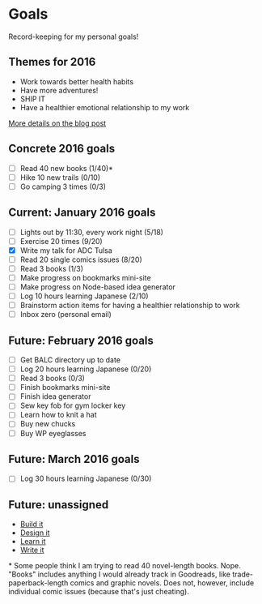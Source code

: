 # Goals
Record-keeping for my personal goals!

## Themes for 2016

* Work towards better health habits
* Have more adventures!
* SHIP IT
* Have a healthier emotional relationship to my work

[More details on the blog post](http://melanie-richards.com/blog/my-2015-in-review)

## Concrete 2016 goals

* [ ] Read 40 new books (1/40)*
* [ ] Hike 10 new trails (0/10)
* [ ] Go camping 3 times (0/3)

## Current: January 2016 goals

* [ ] Lights out by 11:30, every work night (5/18)
* [ ] Exercise 20 times (9/20)
* [x] Write my talk for ADC Tulsa
* [ ] Read 20 single comics issues (8/20)
* [ ] Read 3 books (1/3)
* [ ] Make progress on bookmarks mini-site
* [ ] Make progress on Node-based idea generator
* [ ] Log 10 hours learning Japanese (2/10)
* [ ] Brainstorm action items for having a healthier relationship to work
* [ ] Inbox zero (personal email)

## Future: February 2016 goals

* [ ] Get BALC directory up to date
* [ ] Log 20 hours learning Japanese (0/20)
* [ ] Read 3 books (0/3)
* [ ] Finish bookmarks mini-site
* [ ] Finish idea generator
* [ ] Sew key fob for gym locker key
* [ ] Learn how to knit a hat
* [ ] Buy new chucks
* [ ] Buy WP eyeglasses

## Future: March 2016 goals

* [ ] Log 30 hours learning Japanese (0/30)

## Future: unassigned

* [Build it](future/build-it.md)
* [Design it](future/design-it.md)
* [Learn it](future/learn-it.md)
* [Write it](future/write-it.md)

\* Some people think I am trying to read 40 novel-length books. Nope. "Books" includes anything I would already track in Goodreads, like trade-paperback-length comics and graphic novels. Does not, however, include individual comic issues (because that's just cheating).
